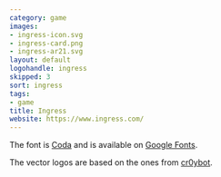```yaml
---
category: game
images:
- ingress-icon.svg
- ingress-card.png
- ingress-ar21.svg
layout: default
logohandle: ingress
skipped: 3
sort: ingress
tags:
- game
title: Ingress
website: https://www.ingress.com/
---
```


The font is [Coda](http://code.newtypography.co.uk/coda-font-ingress/) and is available on [Google Fonts](http://www.google.com/fonts/specimen/Coda).

The vector logos are based on the ones from [cr0ybot](http://cr0ybot.github.io/ingress-logos/).
